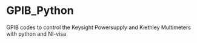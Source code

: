# GPIB_Python
GPIB codes to control the Keysight Powersupply and Kiethley Multimeters with python and NI-visa
